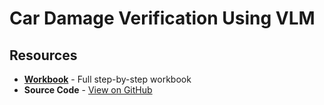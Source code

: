 # Car Damage Verification Using VLM

## Resources

- [**Workbook**](workbook.md) - Full step-by-step workbook
- **Source Code** - [View on GitHub](https://github.com/ovh/public-cloud-examples/tree/main/ai/ai-endpoints/car-damage-verification-using-vlm)